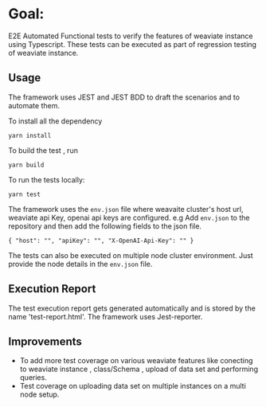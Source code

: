 # Goal:

E2E Automated Functional tests to verify the features of weaviate instance using Typescript. These tests can be executed as part of regression testing of weaviate instance.

## Usage

The framework uses JEST and JEST BDD to draft the scenarios and to automate them.

To install all the dependency

```
yarn install

```

To build the test , run 

```
yarn build

```

To run the tests locally:

```
yarn test

```
The framework uses the `env.json` file where weavaite cluster's host url, weaviate api Key, openai api keys are configured. e.g Add `env.json` to the repository and then add the following fields to the json file.

`
    {
      "host": "",
      "apiKey": "",
      "X-OpenAI-Api-Key": ""
    }
`

The tests can also be executed on multiple node cluster environment. Just provide the node details in the `env.json` file.

## Execution Report

The test execution report gets generated automatically and is stored by the name 'test-report.html'. The framework uses Jest-reporter.

## Improvements

- To add more test coverage on various weaviate features like conecting to weaviate instance , class/Schema , upload of data set and performing queries.
- Test coverage on uploading data set on multiple instances on a multi node setup.
